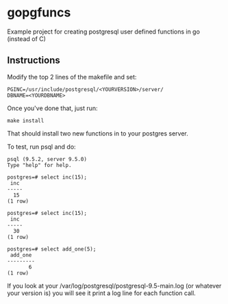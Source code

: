 # gopgfuncs
Example project for creating postgresql user defined functions in go (instead of C)


## Instructions

Modify the top 2 lines of the makefile and set:

    PGINC=/usr/include/postgresql/<YOURVERSION>/server/
    DBNAME=<YOURDBNAME>

Once you've done that, just run:

    make install

That should install two new functions in to your postgres server.

To test, run psql and do:

```
psql (9.5.2, server 9.5.0)
Type "help" for help.

postgres=# select inc(15);
 inc
-----
  15
(1 row)

postgres=# select inc(15);
 inc
-----
  30
(1 row)

postgres=# select add_one(5);
 add_one
---------
       6
(1 row)
```

If you look at your /var/log/postgresql/postgresql-9.5-main.log (or whatever your version is)
you will see it print a log line for each function call.
